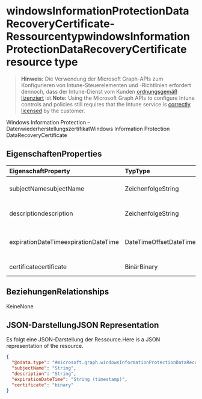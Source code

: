 # <a name="windowsinformationprotectiondatarecoverycertificate-resource-type"></a><span data-ttu-id="caebe-101">windowsInformationProtectionDataRecoveryCertificate-Ressourcentyp</span><span class="sxs-lookup"><span data-stu-id="caebe-101">windowsInformationProtectionDataRecoveryCertificate resource type</span></span>

> <span data-ttu-id="caebe-102">**Hinweis:** Die Verwendung der Microsoft Graph-APIs zum Konfigurieren von Intune-Steuerelementen und -Richtlinien erfordert dennoch, dass der Intune-Dienst vom Kunden [ordnungsgemäß lizenziert](https://go.microsoft.com/fwlink/?linkid=839381) ist.</span><span class="sxs-lookup"><span data-stu-id="caebe-102">**Note:** Using the Microsoft Graph APIs to configure Intune controls and policies still requires that the Intune service is [correctly licensed](https://go.microsoft.com/fwlink/?linkid=839381) by the customer.</span></span>

<span data-ttu-id="caebe-103">Windows Information Protection – Datenwiederherstellungszertifikat</span><span class="sxs-lookup"><span data-stu-id="caebe-103">Windows Information Protection DataRecoveryCertificate</span></span>
## <a name="properties"></a><span data-ttu-id="caebe-104">Eigenschaften</span><span class="sxs-lookup"><span data-stu-id="caebe-104">Properties</span></span>
|<span data-ttu-id="caebe-105">Eigenschaft</span><span class="sxs-lookup"><span data-stu-id="caebe-105">Property</span></span>|<span data-ttu-id="caebe-106">Typ</span><span class="sxs-lookup"><span data-stu-id="caebe-106">Type</span></span>|<span data-ttu-id="caebe-107">Beschreibung</span><span class="sxs-lookup"><span data-stu-id="caebe-107">Description</span></span>|
|:---|:---|:---|
|<span data-ttu-id="caebe-108">subjectName</span><span class="sxs-lookup"><span data-stu-id="caebe-108">subjectName</span></span>|<span data-ttu-id="caebe-109">Zeichenfolge</span><span class="sxs-lookup"><span data-stu-id="caebe-109">String</span></span>|<span data-ttu-id="caebe-110">Antragstellername des Datenwiederherstellungszertifikats</span><span class="sxs-lookup"><span data-stu-id="caebe-110">Data recovery Certificate subject name</span></span>|
|<span data-ttu-id="caebe-111">description</span><span class="sxs-lookup"><span data-stu-id="caebe-111">description</span></span>|<span data-ttu-id="caebe-112">Zeichenfolge</span><span class="sxs-lookup"><span data-stu-id="caebe-112">String</span></span>|<span data-ttu-id="caebe-113">Beschreibung des Datenwiederherstellungszertifikats</span><span class="sxs-lookup"><span data-stu-id="caebe-113">Data recovery Certificate description</span></span>|
|<span data-ttu-id="caebe-114">expirationDateTime</span><span class="sxs-lookup"><span data-stu-id="caebe-114">expirationDateTime</span></span>|<span data-ttu-id="caebe-115">DateTimeOffset</span><span class="sxs-lookup"><span data-stu-id="caebe-115">DateTimeOffset</span></span>|<span data-ttu-id="caebe-116">Ablaufdatum des Datenwiederherstellungszertifikats</span><span class="sxs-lookup"><span data-stu-id="caebe-116">Data recovery Certificate expiration datetime</span></span>|
|<span data-ttu-id="caebe-117">certificate</span><span class="sxs-lookup"><span data-stu-id="caebe-117">certificate</span></span>|<span data-ttu-id="caebe-118">Binär</span><span class="sxs-lookup"><span data-stu-id="caebe-118">Binary</span></span>|<span data-ttu-id="caebe-119">Datenwiederherstellungszertifikat</span><span class="sxs-lookup"><span data-stu-id="caebe-119">Data recovery Certificate</span></span>|

## <a name="relationships"></a><span data-ttu-id="caebe-120">Beziehungen</span><span class="sxs-lookup"><span data-stu-id="caebe-120">Relationships</span></span>
<span data-ttu-id="caebe-121">Keine</span><span class="sxs-lookup"><span data-stu-id="caebe-121">None</span></span>
## <a name="json-representation"></a><span data-ttu-id="caebe-122">JSON-Darstellung</span><span class="sxs-lookup"><span data-stu-id="caebe-122">JSON Representation</span></span>
<span data-ttu-id="caebe-123">Es folgt eine JSON-Darstellung der Ressource.</span><span class="sxs-lookup"><span data-stu-id="caebe-123">Here is a JSON representation of the resource.</span></span>
<!--{
  "blockType": "resource",
  "@odata.type": "microsoft.graph.windowsInformationProtectionDataRecoveryCertificate"
}-->
``` json
{
  "@odata.type": "#microsoft.graph.windowsInformationProtectionDataRecoveryCertificate",
  "subjectName": "String",
  "description": "String",
  "expirationDateTime": "String (timestamp)",
  "certificate": "binary"
}
```








